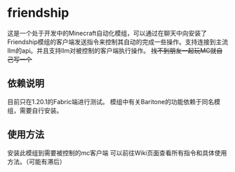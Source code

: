 # friendship

这是一个处于开发中的Minecraft自动化模组，可以通过在聊天中向安装了Friendship模组的客户端发送指令来控制其自动的完成一些操作。支持连接到主流llm的api。并且支持llm对被控制的客户端执行操作。
~~找不到朋友一起玩MC就自己写一个~~

## 依赖说明

目前只在1.20.1的Fabric端进行测试。
模组中有关Baritone的功能依赖于同名模组，需要自行安装。

## 使用方法

安装此模组到需要被控制的mc客户端
可以前往Wiki页面查看所有指令和具体使用方法。（可能有滞后）